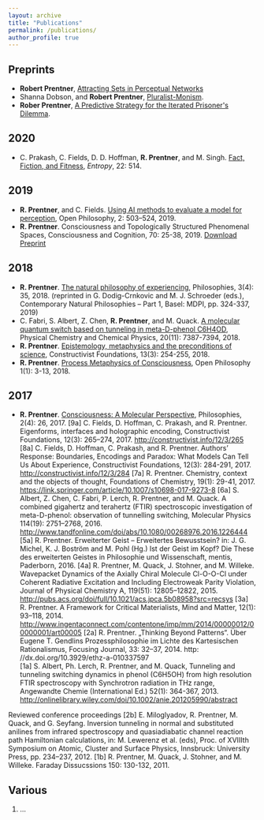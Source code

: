 ```yaml
---
layout: archive
title: "Publications"
permalink: /publications/
author_profile: true
---
```


<!-- {% if author.googlescholar %}
  You can also find my articles on <u><a href="{{author.googlescholar}}">my Google Scholar profile</a>.</u>
{% endif %}

{% include base_path %}

{% for post in site.publications reversed %}
  {% include archive-single.html %}
{% endfor %} -->

<!-- \* denotes equal contribution. -->

## Preprints

* **Robert Prentner**, [Attracting Sets in Perceptual Networks](https://arxiv.org/abs/2009.08101)
* Shanna Dobson, and **Robert Prentner**, [Pluralist-Monism](https://arxiv.org/abs/2009.01691).
* **Rober Prentner**, [A Predictive Strategy for the Iterated Prisoner's Dilemma](https://arxiv.org/abs/2009.01668).

## 2020

* C. Prakash, C. Fields, D. D. Hoffman, **R. Prentner**, and M. Singh. [Fact, Fiction, and Fitness](https://doi.org/10.3390/e22050514), *Entropy*, 22: 514. 

## 2019 

* **R. Prentner**, and C. Fields. [Using AI methods to evaluate a model for perception](https://doi.org/10.1515/opphil-2019-0034), Open Philosophy, 2: 503–524, 2019.  
* **R. Prentner**. Consciousness and Topologically Structured Phenomenal Spaces, Consciousness and Cognition, 70: 25-38, 2019. [Download Preprint](10.31234/osf.io/at53n)

## 2018 

* **R. Prentner**. [The natural philosophy of experiencing](https://doi.org/10.3390/philosophies3040035), Philosophies, 3(4): 35, 2018.  (reprinted in G. Dodig-Crnkovic and M. J. Schroeder (eds.), Contemporary Natural Philosophies – Part 1, Basel: MDPI, pp. 324-337, 2019)
* C. Fabri, S. Albert, Z. Chen, **R. Prentner**, and M. Quack. [A molecular quantum switch based on tunneling in meta-D-phenol C6H4OD](https://pubs.rsc.org/en/content/articlelanding/2018/cp/c8cp00133b#!divAbstract), Physical Chemistry and Chemical Physics, 20(11): 7387-7394, 2018.
* **R. Prentner**. [Epistemology, metaphysics and the preconditions of science](http://constructivist.info/13/3/354), Constructivist Foundations, 13(3): 254-255, 2018. 
* **R. Prentner**. [Process Metaphysics of Consciousness](https://doi.org/10.1515/opphil-2018-0002), Open Philosophy 1(1): 3-13, 2018. 
 

## 2017

* **R. Prentner**. [Consciousness: A Molecular Perspective](http://dx.doi.org/10.3390/philosophies2040026), Philosophies, 2(4): 26, 2017. 
[9a] C. Fields, D. Hoffman, C. Prakash, and R. Prentner. Eigenforms, interfaces and holographic encoding, Constructivist Foundations, 12(3): 265–274, 2017. http://constructivist.info/12/3/265
[8a] C. Fields, D. Hoffman, C. Prakash, and R. Prentner. Authors’ Response: Boundaries, Encodings and Paradox: What Models Can Tell Us About Experience, Constructivist Foundations, 12(3): 284-291, 2017. http://constructivist.info/12/3/284
[7a] R. Prentner. Chemistry, context and the objects of thought, Foundations of Chemistry, 19(1): 29-41, 2017. https://link.springer.com/article/10.1007/s10698-017-9273-8 
[6a] S. Albert, Z. Chen, C. Fabri, P. Lerch, R. Prentner, and M. Quack. A combined gigahertz and terahertz (FTIR) spectroscopic investigation of meta-D-phenol: observation of tunnelling switching, Molecular Physics 114(19): 2751–2768, 2016. http://www.tandfonline.com/doi/abs/10.1080/00268976.2016.1226444 
[5a] R. Prentner. Erweiterter Geist – Erweitertes Bewusstsein? in: J. G. Michel, K. J. Boström and M. Pohl (Hg.) Ist der Geist im Kopf? Die These des erweiterten Geistes in Philosophie und Wissenschaft, mentis, Paderborn, 2016.
[4a] R. Prentner, M. Quack, J. Stohner, and M. Willeke. Wavepacket Dynamics of the Axially Chiral Molecule Cl-O-O-Cl under Coherent Radiative Excitation and Including Electroweak Parity Violation, Journal of Physical Chemistry A, 119(51): 12805–12822, 2015. http://pubs.acs.org/doi/full/10.1021/acs.jpca.5b08958?src=recsys 
[3a] R. Prentner. A Framework for Critical Materialists, Mind and Matter, 12(1): 93–118, 2014. http://www.ingentaconnect.com/contentone/imp/mm/2014/00000012/00000001/art00005 
[2a] R. Prentner. „Thinking Beyond Patterns“. Über Eugene T. Gendlins Prozessphilosophie im Lichte des Kartesischen Rationalismus, Focusing Journal, 33: 32–37, 2014. http: //dx.doi.org/10.3929/ethz-a-010337597  
[1a] S. Albert, Ph. Lerch, R. Prentner, and M. Quack, Tunneling and tunneling switching dynamics in phenol (C6H5OH) from high resolution FTIR spectroscopy with Synchrotron radiation in THz range, Angewandte Chemie (International Ed.) 52(1): 364-367, 2013. http://onlinelibrary.wiley.com/doi/10.1002/anie.201205990/abstract

Reviewed conference proceedings
[2b] E. Miloglyadov, R. Prentner, M. Quack, and G. Seyfang. Inversion tunneling in normal and substituted anilines from infrared spectroscopy and quasiadiabatic channel reaction path Hamiltonian calculations, in: M. Lewerenz et al. (eds), Proc. of XVIIIth Symposium on Atomic, Cluster and Surface Physics, Innsbruck: University Press, pp. 234–237, 2012.
[1b] R. Prentner, M. Quack, J. Stohner, and M. Willeke. Faraday Dissucssions 150: 130-132, 2011.


## Various 
1. ... 
